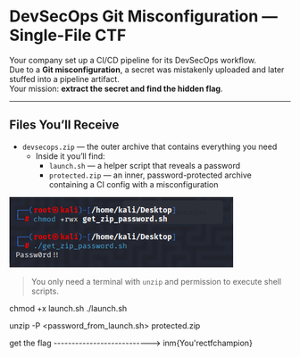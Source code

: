 # DevSecOps Git Misconfiguration — Single-File CTF

Your company set up a CI/CD pipeline for its DevSecOps workflow.  
Due to a **Git misconfiguration**, a secret was mistakenly uploaded and later stuffed into a pipeline artifact.  
Your mission: **extract the secret and find the hidden flag**.

---

## Files You’ll Receive

- `devsecops.zip` — the outer archive that contains everything you need
  - Inside it you’ll find:
    - `launch.sh` — a helper script that reveals a password
    - `protected.zip` — an inner, password-protected archive containing a CI config with a misconfiguration

![alt text](image.png)

> You only need a terminal with `unzip` and permission to execute shell scripts.

chmod +x launch.sh
./launch.sh

unzip -P <password_from_launch.sh> protected.zip

get the flag --------------------------->   inm{You'rectfchampion}
